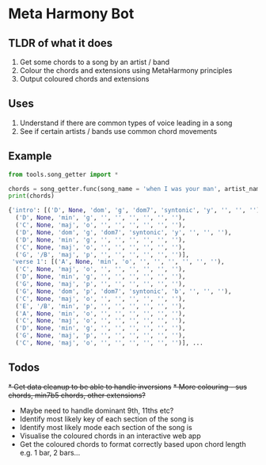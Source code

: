 # Meta Harmony Bot

## TLDR of what it does
1. Get some chords to a song by an artist / band
2. Colour the chords and extensions using MetaHarmony principles
3. Output coloured chords and extensions

## Uses
1. Understand if there are common types of voice leading in a song
2. See if certain artists / bands use common chord movements

## Example
```python
from tools.song_getter import *

chords = song_getter.func(song_name = 'when I was your man', artist_name = 'bruno mars')
print(chords)

{'intro': [('D', None, 'dom', 'g', 'dom7', 'syntonic', 'y', '', '', ''),
  ('D', None, 'min', 'g', '', '', '', '', '', ''),
  ('C', None, 'maj', 'o', '', '', '', '', '', ''),
  ('D', None, 'dom', 'g', 'dom7', 'syntonic', 'y', '', '', ''),
  ('D', None, 'min', 'g', '', '', '', '', '', ''),
  ('C', None, 'maj', 'o', '', '', '', '', '', ''),
  ('G', '/B', 'maj', 'p', '', '', '', '', '', '')],
 'verse 1': [('A', None, 'min', 'o', '', '', '', '', '', ''),
  ('C', None, 'maj', 'o', '', '', '', '', '', ''),
  ('D', None, 'min', 'g', '', '', '', '', '', ''),
  ('G', None, 'maj', 'p', '', '', '', '', '', ''),
  ('G', None, 'dom', 'p', 'dom7', 'syntonic', 'b', '', '', ''),
  ('C', None, 'maj', 'o', '', '', '', '', '', ''),
  ('E', '/B', 'min', 'p', '', '', '', '', '', ''),
  ('A', None, 'min', 'o', '', '', '', '', '', ''),
  ('C', None, 'maj', 'o', '', '', '', '', '', ''),
  ('D', None, 'min', 'g', '', '', '', '', '', ''),
  ('G', None, 'maj', 'p', '', '', '', '', '', ''),
  ('C', None, 'maj', 'o', '', '', '', '', '', '')], ...
```

## Todos
~~* Get data cleanup to be able to handle inversions~~
~~* More colouring - sus chords, min7b5 chords, other extensions?~~
* Maybe need to handle dominant 9th, 11ths etc?
* Identify most likely key of each section of the song is
* Identify most likely mode each section of the song is
* Visualise the coloured chords in an interactive web app
* Get the coloured chords to format correctly based upon chord length e.g. 1 bar, 2 bars...
